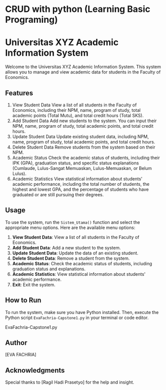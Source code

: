 # CRUD with python (Learning Basic Programing)

# Universitas XYZ Academic Information System

Welcome to the Universitas XYZ Academic Information System. This system allows you to manage and view academic data for students in the Faculty of Economics.

## Features
1. View Student Data
   View a list of all students in the Faculty of Economics, including their NPM, name, program of study, total academic points (Total Mutu), and          total credit hours (Total SKS).
2. Add Student Data
   Add new students to the system. You can input their NPM, name, program of study, total academic points, and total credit hours.
3. Update Student Data
   Update existing student data, including NPM, name, program of study, total academic points, and total credit hours.
4. Delete Student Data
   Remove students from the system based on their NPM.
5. Academic Status
   Check the academic status of students, including their IPK (GPA), graduation status, and specific status explanations (Cumlaude, Lulus-Sangat 
   Memuaskan, Lulus-Memuaskan, or Belum Lulus).
6. Academic Statistics
   View statistical information about students' academic performance, including the total number of students, the highest and lowest GPA, and the 
   percentage of students who have graduated or are still pursuing their degrees.

## Usage

To use the system, run the `Sistem_Utama()` function and select the appropriate menu options. Here are the available menu options:

1. **View Student Data**: View a list of all students in the Faculty of Economics.
2. **Add Student Data**: Add a new student to the system.
3. **Update Student Data**: Update the data of an existing student.
4. **Delete Student Data**: Remove a student from the system.
5. **Academic Status**: Check the academic status of students, including graduation status and explanations.
6. **Academic Statistics**: View statistical information about students' academic performance.
7. **Exit**: Exit the system.

## How to Run

To run the system, make sure you have Python installed. Then, execute the Python script `EvaFachria-Capstone1.py` in your terminal or code editor.

EvaFachria-Capstone1.py

## Author
[EVA FACHRIA]

## Acknowledgments
Special thanks to [Ragil Hadi Prasetyo] for the help and insight.

